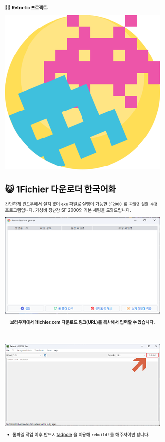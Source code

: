 **🧙‍♂️ Retro-lib 프로젝트.**

<p align="left">
  <img src="https://raw.githubusercontent.com/jshsakura/passion-gamer/main/core/gui/res/icon/ico.png?raw=true"></img>
</p>

# 😺 1Fichier 다운로더 한국어화

간단하게 윈도우에서 설치 없이 `exe` 파일로 실행이 가능한 `SF2000 롬 파일명 일괄 수정` 프로그램입니다.
가성비 장난감 SF 2000의 기본 세팅을 도와드립니다.

<p align="center">
  <img src="https://raw.githubusercontent.com/jshsakura/passion-gamer/main/screenshots/preview-passion-gamer.png"></img>
</p>
<p align="center">
  <b>브라우저에서 1fichier.com 다운로드 링크(URL)를 복사해서 입력할 수 있습니다.</b>
</p>
<br/>
<br/>

<p align="center">
  <img src="https://raw.githubusercontent.com/jshsakura/passion-gamer/main/screenshots/tadpole.png"></img>
</p>

- 롬파일 작업 이후 반드시 [tadpole](https://github.com/EricGoldsteinNz/tadpole/releases) 을 이용해 `rebuild!` 를 해주셔야만 합니다.

